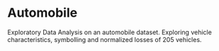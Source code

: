 # Automobile
Exploratory Data Analysis on an automobile dataset. Exploring vehicle characteristics, symbolling and normalized losses of 205 vehicles.
